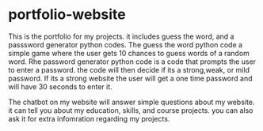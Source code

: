 # portfolio-website
This is the portfolio for my projects. it includes guess the word, and a passsword generator python  codes.
The guess the word python code a simple game where the user gets 10 chances to guess words of a random word.
Rhe password generator python code is a code that prompts the user to enter a password. the code will then decide if its a strong,weak, or mild password. If its a strong website the user will get a one time password and will have 30 seconds to enter it.

The chatbot on my website will answer simple questions about my website. it can tell you about my education, skills, and course projects. you can also ask it for extra infomration regarding my projects.

